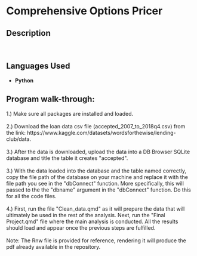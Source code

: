 <h1>Comprehensive Options Pricer</h1>

<h2>Description</h2>

<br />

<h2>Languages Used</h2>

- <b>Python</b>

<h2>Program walk-through:</h2>

<p align="left">
1.) Make sure all packages are installed and loaded. <br/>

<br />
2.) Download the loan data csv file (accepted_2007_to_2018q4.csv) from the link: https://www.kaggle.com/datasets/wordsforthewise/lending-club/data. <br/>

<br />
3.) After the data is downloaded, upload the data into a DB Browser SQLite database and title the table it creates "accepted". <br/>

<br />
3.) With the data loaded into the database and the table named correctly, copy the file path of the database on your machine and replace it with the file path you see in the "dbConnect" function. More specifically, this will passed to the the "dbname" argument in the "dbConnect" function. Do this for all the code files. <br/>

<br />
4.) First, run the file "Clean_data.qmd" as it will prepare the data that will ultimately be used in the rest of the analysis. Next, run the "Final Project.qmd" file where the main analysis is conducted. All the results should load and appear once the previous steps are fulfilled. <br/>

<br />
Note: The Rnw file is provided for reference, rendering it will produce the pdf already available in the repository. <br/>

</p>

<!--
 ```diff
- text in red
+ text in green
! text in orange
# text in gray
@@ text in purple (and bold)@@
```
--!>
